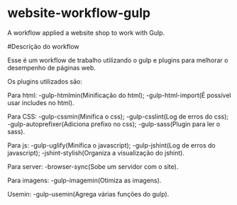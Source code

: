 # website-workflow-gulp
A workflow applied a website shop to work with Gulp.

#Descrição do workflow

Esse é um workflow de trabalho utilizando o gulp e plugins para melhorar o desempenho de páginas web.  

Os plugins utilizados são:

Para html:
  -gulp-htmlmin(Minificação do html);
  -gulp-html-import(É possível usar includes no html).

Para CSS:
  -gulp-cssmin(Minifica o css);
  -gulp-csslint(Log de erros do css);
  -gulp-autoprefixer(Adiciona prefixo no css);
  -gulp-sass(Plugin para ler o sass).

Para js:
  -gulp-uglify(Minifica o javascript);
  -gulp-jshint(Log de erros do javascript);
  -jshint-stylish(Organiza a visualização do jshint).

Para server:
  -browser-sync(Sobe um servidor com o site).

Para imagens:
  -gulp-imagemin(Otimiza as imagens).

Usemin:
  -gulp-usemin(Agrega várias funções do gulp).
